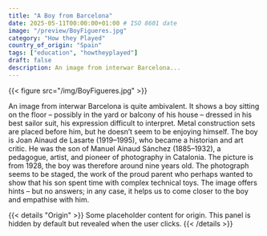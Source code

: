 ```yaml
---
title: "A Boy from Barcelona"
date: 2025-05-11T00:00:00+01:00 # ISO 8601 date
image: "/preview/BoyFigueres.jpg"
category: "How they Played"
country_of_origin: "Spain"
tags: ["education", "howtheyplayed"]
draft: false
description: An image from interwar Barcelona...
---
```


{{< figure src="/img/BoyFigueres.jpg" >}}

An image from interwar Barcelona is quite ambivalent. It shows a boy sitting on the floor – possibly in the yard or balcony of his house – dressed in his best sailor suit, his expression difficult to interpret. Metal construction sets are placed before him, but he doesn’t seem to be enjoying himself. The boy is Joan Ainaud de Lasarte (1919–1995), who became a historian and art critic. He was the son of Manuel Ainaud Sánchez (1885–1932), a pedagogue, artist, and pioneer of photography in Catalonia. The picture is from 1928, the boy was therefore around nine years old. The photograph seems to be staged, the work of the proud parent who perhaps wanted to show that his son spent time with complex technical toys. The image offers hints – but no answers; in any case, it helps us to come closer to the boy and empathise with him.


{{< details "Origin" >}}
Some placeholder content for origin. This panel is hidden by default but revealed when the user clicks.
{{< /details >}}

